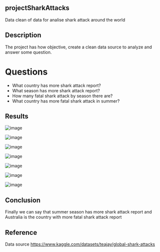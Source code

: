 ## projectSharkAttacks
Data clean of data for analise shark attack around the world

## Description
The project has how objective, create a clean data source to analyze and answer some question.

# Questions
* What country has more shark attack report?
* What season has more shark attack report?
* How many fatal shark attack by season there are?
* What country has more fatal shark attack in summer?

## Results

![image](https://user-images.githubusercontent.com/29828029/182265115-dca0d467-5eee-480f-a3d9-d7cb1ed8a993.png)

![image](https://user-images.githubusercontent.com/29828029/182265226-c181b9a4-ebfd-4e5d-b845-3338e5c1a6b1.png)

![image](https://user-images.githubusercontent.com/29828029/182265257-dd4da22c-893a-443f-9ff8-ab995c0ff7f5.png)

![image](https://user-images.githubusercontent.com/29828029/182265287-a3598491-b9f4-430e-b4ab-8c370422de93.png)

![image](https://user-images.githubusercontent.com/29828029/182265297-28859d5f-8197-40c5-b2f0-a3bbf1121c4e.png)

![image](https://user-images.githubusercontent.com/29828029/182265315-5872cfb3-66a0-4f91-96ed-e2f54cb24084.png)

![image](https://user-images.githubusercontent.com/29828029/182265341-9debea5a-b967-4dae-8225-d243177d8e4b.png)

## Conclusion

Finally we can say that summer season has more shark attack report and Australia is the country with more fatal shark attack report

## Reference
Data source https://www.kaggle.com/datasets/teajay/global-shark-attacks
